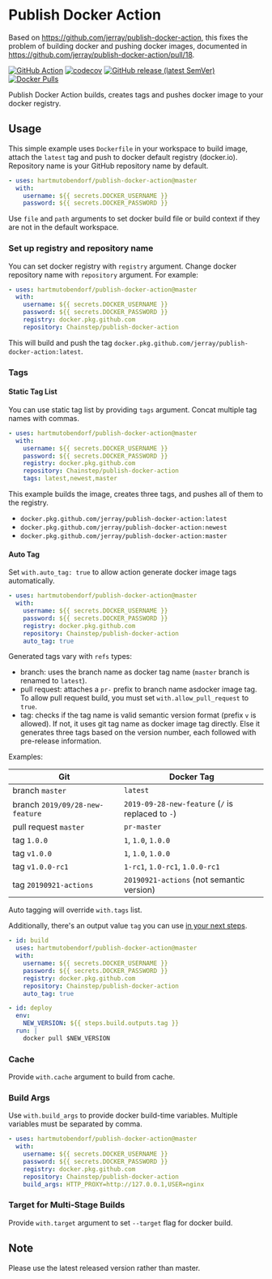 # Publish Docker Action

Based on https://github.com/jerray/publish-docker-action, this fixes the problem of building docker and pushing docker images, documented in https://github.com/jerray/publish-docker-action/pull/18.

[![GitHub Action](https://github.com/jerray/publish-docker-action/workflows/Main/badge.svg)](https://github.com/jerray/publish-docker-action/actions?workflow=Main)
[![codecov](https://codecov.io/gh/jerray/publish-docker-action/branch/master/graph/badge.svg)](https://codecov.io/gh/jerray/publish-docker-action)
[![GitHub release (latest SemVer)](https://img.shields.io/github/v/release/jerray/publish-docker-action?logo=github)](https://github.com/jerray/publish-docker-action/releases)
[![Docker Pulls](https://img.shields.io/docker/pulls/jerray/publish-docker-action?logo=docker)](https://hub.docker.com/r/jerray/publish-docker-action)

Publish Docker Action builds, creates tags and pushes docker image to your docker registry.

## Usage

This simple example uses `Dockerfile` in your workspace to build image, attach the `latest`
tag and push to docker default registry (docker.io). Repository name is your GitHub repository
name by default.

```yaml
- uses: hartmutobendorf/publish-docker-action@master
  with:
    username: ${{ secrets.DOCKER_USERNAME }}
    password: ${{ secrets.DOCKER_PASSWORD }}
```

Use `file` and `path` arguments to set docker build file or build context if they are not in the default workspace.

### Set up registry and repository name

You can set docker registry with `registry` argument. Change docker repository name with `repository` argument.
For example:

```yaml
- uses: hartmutobendorf/publish-docker-action@master
  with:
    username: ${{ secrets.DOCKER_USERNAME }}
    password: ${{ secrets.DOCKER_PASSWORD }}
    registry: docker.pkg.github.com
    repository: Chainstep/publish-docker-action
```

This will build and push the tag `docker.pkg.github.com/jerray/publish-docker-action:latest`.

### Tags

#### Static Tag List

You can use static tag list by providing `tags` argument. Concat multiple tag names with commas.

```yaml
- uses: hartmutobendorf/publish-docker-action@master
  with:
    username: ${{ secrets.DOCKER_USERNAME }}
    password: ${{ secrets.DOCKER_PASSWORD }}
    registry: docker.pkg.github.com
    repository: Chainstep/publish-docker-action
    tags: latest,newest,master
```

This example builds the image, creates three tags, and pushes all of them to the registry.

* `docker.pkg.github.com/jerray/publish-docker-action:latest`
* `docker.pkg.github.com/jerray/publish-docker-action:newest`
* `docker.pkg.github.com/jerray/publish-docker-action:master`

#### Auto Tag

Set `with.auto_tag: true` to allow action generate docker image tags automatically.

```yaml
- uses: hartmutobendorf/publish-docker-action@master
  with:
    username: ${{ secrets.DOCKER_USERNAME }}
    password: ${{ secrets.DOCKER_PASSWORD }}
    registry: docker.pkg.github.com
    repository: Chainstep/publish-docker-action
    auto_tag: true
```

Generated tags vary with `refs` types:

* branch: uses the branch name as docker tag name (`master` branch is renamed to `latest`).
* pull request: attaches a `pr-` prefix to branch name asdocker image tag. To allow pull request build, you must set `with.allow_pull_request` to `true`.
* tag: checks if the tag name is valid semantic version format (prefix `v` is allowed). If not, it uses git tag name as docker image tag directly. Else it generates three tags based on the version number, each followed with pre-release information.

Examples:

| Git | Docker Tag |
| --- | --- |
| branch `master` | `latest` |
| branch  `2019/09/28-new-feature` | `2019-09-28-new-feature` (`/` is replaced to `-`) |
| pull request `master` | `pr-master` |
| tag `1.0.0` | `1`, `1.0`, `1.0.0` |
| tag `v1.0.0` | `1`, `1.0`, `1.0.0` |
| tag `v1.0.0-rc1` | `1-rc1`, `1.0-rc1`, `1.0.0-rc1` |
| tag `20190921-actions` | `20190921-actions` (not semantic version) |

Auto tagging will override `with.tags` list.

Additionally, there's an output value `tag` you can use [in your next steps](https://help.github.com/en/actions/reference/contexts-and-expression-syntax-for-github-actions#steps-context).

```yaml
- id: build
  uses: hartmutobendorf/publish-docker-action@master
  with:
    username: ${{ secrets.DOCKER_USERNAME }}
    password: ${{ secrets.DOCKER_PASSWORD }}
    registry: docker.pkg.github.com
    repository: Chainstep/publish-docker-action
    auto_tag: true

- id: deploy
  env:
    NEW_VERSION: ${{ steps.build.outputs.tag }}
  run: |
    docker pull $NEW_VERSION
```

### Cache

Provide `with.cache` argument to build from cache.

### Build Args

Use `with.build_args` to provide docker build-time variables. Multiple variables must be separated by comma. 

```yaml
- uses: hartmutobendorf/publish-docker-action@master
  with:
    username: ${{ secrets.DOCKER_USERNAME }}
    password: ${{ secrets.DOCKER_PASSWORD }}
    registry: docker.pkg.github.com
    repository: Chainstep/publish-docker-action
    build_args: HTTP_PROXY=http://127.0.0.1,USER=nginx
```

### Target for Multi-Stage Builds

Provide `with.target` argument to set `--target` flag for docker build.

## Note

Please use the latest released version rather than master.
